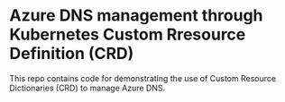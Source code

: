 # Azure DNS management through Kubernetes Custom Rresource Definition (CRD)

This repo contains code for demonstrating the use of Custom Resource Dictionaries (CRD) to manage Azure DNS.